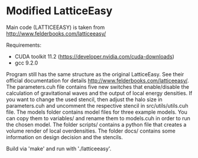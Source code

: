 # Modified LatticeEasy
Main code (LATTICEEASY) is taken from http://www.felderbooks.com/latticeeasy/

Requirements:
* CUDA toolkit 11.2 (https://developer.nvidia.com/cuda-downloads)
* gcc 9.2.0

Program still has the same structure as the original LatticeEasy. See their official documentation for details http://www.felderbooks.com/latticeeasy/.
The parameters.cuh file contains five new switches that enable/disable the calculation of gravitational waves and the output of local energy densities. If you want to change the used stencil, then adjust the halo size in parameters.cuh and uncomment the respective stencil in src/utils/utils.cuh file. The models folder contains model files for three example models. You can copy them to variables/ and rename them to models.cuh in order to run the chosen model. The folder scripts/ contains a python file that creates a volume render of local overdensities.
The folder docs/ contains some information on design decision and the stencils.

Build via 'make' and run with './latticeeasy'.

